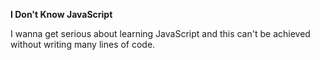 **I Don't Know JavaScript**

I wanna get serious about learning JavaScript and this can't be achieved without writing many lines of code.
